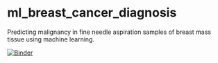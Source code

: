 # ml_breast_cancer_diagnosis
Predicting malignancy in fine needle aspiration samples of breast mass tissue using machine learning. 

[![Binder](https://mybinder.org/badge_logo.svg)](https://mybinder.org/v2/gh/kjoint/ml_breast_cancer_diagnosis/main?labpath=C964_Breast_Cancer.ipynb)
